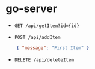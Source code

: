 # go-server


- `GET /api/getItem?id={id}`


- `POST /api/addItem`

```json
    { "message": "First Item" }
```

- `DELETE /api/deleteItem`
